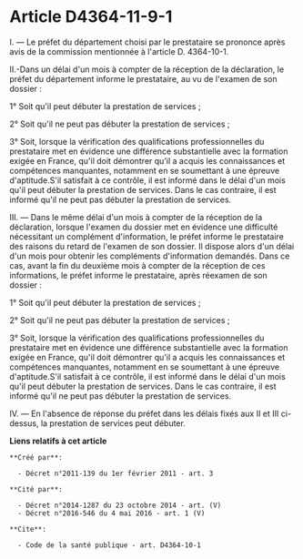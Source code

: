 # Article D4364-11-9-1

I. ― Le préfet du département choisi par le prestataire se prononce après avis de la commission mentionnée à l'article D.
4364-10-1. 

II.-Dans un délai d'un mois à compter de la réception de la déclaration, le préfet du département informe le prestataire, au
vu de l'examen de son dossier : 

1° Soit qu'il peut débuter la prestation de services ; 

2° Soit qu'il ne peut pas débuter la prestation de services ; 

3° Soit, lorsque la vérification des qualifications professionnelles du prestataire met en évidence une différence
substantielle avec la formation exigée en France, qu'il doit démontrer qu'il a acquis les connaissances et compétences
manquantes, notamment en se soumettant à une épreuve d'aptitude.S'il satisfait à ce contrôle, il est informé dans le délai
d'un mois qu'il peut débuter la prestation de services. Dans le cas contraire, il est informé qu'il ne peut pas débuter la
prestation de services. 

III. ― Dans le même délai d'un mois à compter de la réception de la déclaration, lorsque l'examen du dossier met en évidence
une difficulté nécessitant un complément d'information, le préfet informe le prestataire des raisons du retard de l'examen de
son dossier. Il dispose alors d'un délai d'un mois pour obtenir les compléments d'information demandés. Dans ce cas, avant la
fin du deuxième mois à compter de la réception de ces informations, le préfet informe le prestataire, après réexamen de son
dossier : 

1° Soit qu'il peut débuter la prestation de services ; 

2° Soit qu'il ne peut pas débuter la prestation de services ; 

3° Soit, lorsque la vérification des qualifications professionnelles du prestataire met en évidence une différence
substantielle avec la formation exigée en France, qu'il doit démontrer qu'il a acquis les connaissances et compétences
manquantes, notamment en se soumettant à une épreuve d'aptitude.S'il satisfait à ce contrôle, il est informé dans le délai
d'un mois qu'il peut débuter la prestation de services. Dans le cas contraire, il est informé qu'il ne peut pas débuter la
prestation de services. 

IV. ― En l'absence de réponse du préfet dans les délais fixés aux II et III ci-dessus, la prestation de services peut
débuter.

**Liens relatifs à cet article**

	**Créé par**:

	  - Décret n°2011-139 du 1er février 2011 - art. 3

	**Cité par**:

	  - Décret n°2014-1287 du 23 octobre 2014 - art. (V)
	  - Décret n°2016-546 du 4 mai 2016 - art. 1 (V)

	**Cite**:

	  - Code de la santé publique - art. D4364-10-1
